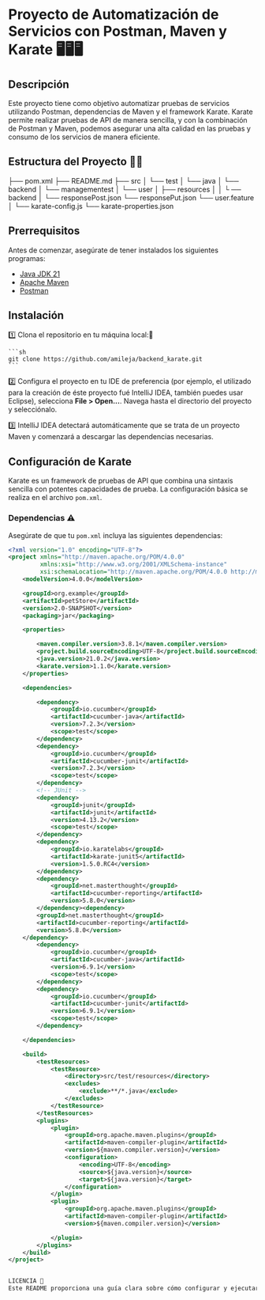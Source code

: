 # Proyecto de Automatización de Servicios con Postman, Maven y Karate  🖥️🖥️🖥️

## Descripción

Este proyecto tiene como objetivo automatizar pruebas de servicios utilizando Postman, dependencias de  Maven y el framework Karate. Karate permite realizar pruebas de API de manera sencilla, y con la combinación de Postman y Maven, podemos asegurar una alta calidad en las pruebas y consumo de los  servicios de manera eficiente.

## Estructura del Proyecto 🦉🦉

├── pom.xml
├── README.md
├── src
│ └── test
│   └── java
│      └── backend
│        └── managementest
│        └── user
│   ├── resources
│ │ └  ── backend
│        └── responsePost.json
         └── responsePut.json
         └── user.feature
│      └── karate-config.js
       └── karate-properties.json

## Prerrequisitos

Antes de comenzar, asegúrate de tener instalados los siguientes programas:

- [Java JDK 21](https://www.oracle.com/java/technologies/javase-downloads.html)
- [Apache Maven](https://maven.apache.org/install.html)
- [Postman](https://www.postman.com/downloads/)

## Instalación

1️⃣ Clona el repositorio en tu máquina local:💾

    ```sh
    git clone https://github.com/amileja/backend_karate.git
    ```

2️⃣ Configura el proyecto en tu IDE de preferencia (por ejemplo, el utilizado para la creación de éste proyecto fué IntelliJ IDEA, también puedes usar Eclipse), selecciona **File > Open...**. Navega hasta el directorio del proyecto y selecciónalo.

3️⃣ IntelliJ IDEA detectará automáticamente que se trata de un proyecto Maven y comenzará a descargar las dependencias necesarias.


## Configuración de Karate

Karate es un framework de pruebas de API que combina una sintaxis sencilla con potentes capacidades de prueba. La configuración básica se realiza en el archivo `pom.xml`.

### Dependencias ⚠️

Asegúrate de que tu `pom.xml` incluya las siguientes dependencias:

```xml
<?xml version="1.0" encoding="UTF-8"?>
<project xmlns="http://maven.apache.org/POM/4.0.0"
         xmlns:xsi="http://www.w3.org/2001/XMLSchema-instance"
         xsi:schemaLocation="http://maven.apache.org/POM/4.0.0 http://maven.apache.org/xsd/maven-4.0.0.xsd">
    <modelVersion>4.0.0</modelVersion>

    <groupId>org.example</groupId>
    <artifactId>petStore</artifactId>
    <version>2.0-SNAPSHOT</version>
    <packaging>jar</packaging>

    <properties>

        <maven.compiler.version>3.8.1</maven.compiler.version>
        <project.build.sourceEncoding>UTF-8</project.build.sourceEncoding>
        <java.version>21.0.2</java.version>
        <karate.version>1.1.0</karate.version>
    </properties>

    <dependencies>

        <dependency>
            <groupId>io.cucumber</groupId>
            <artifactId>cucumber-java</artifactId>
            <version>7.2.3</version>
            <scope>test</scope>
        </dependency>
        <dependency>
            <groupId>io.cucumber</groupId>
            <artifactId>cucumber-junit</artifactId>
            <version>7.2.3</version>
            <scope>test</scope>
        </dependency>
        <!-- JUnit -->
        <dependency>
            <groupId>junit</groupId>
            <artifactId>junit</artifactId>
            <version>4.13.2</version>
            <scope>test</scope>
        </dependency>
        <dependency>
            <groupId>io.karatelabs</groupId>
            <artifactId>karate-junit5</artifactId>
            <version>1.5.0.RC4</version>
        </dependency>
        <dependency>
            <groupId>net.masterthought</groupId>
            <artifactId>cucumber-reporting</artifactId>
            <version>5.8.0</version>
        </dependency><dependency>
        <groupId>net.masterthought</groupId>
        <artifactId>cucumber-reporting</artifactId>
        <version>5.8.0</version>
    </dependency>
        <dependency>
            <groupId>io.cucumber</groupId>
            <artifactId>cucumber-java</artifactId>
            <version>6.9.1</version>
            <scope>test</scope>
        </dependency>
        <dependency>
            <groupId>io.cucumber</groupId>
            <artifactId>cucumber-junit</artifactId>
            <version>6.9.1</version>
            <scope>test</scope>
        </dependency>

    </dependencies>

    <build>
        <testResources>
            <testResource>
                <directory>src/test/resources</directory>
                <excludes>
                    <exclude>**/*.java</exclude>
                </excludes>
            </testResource>
        </testResources>
        <plugins>
            <plugin>
                <groupId>org.apache.maven.plugins</groupId>
                <artifactId>maven-compiler-plugin</artifactId>
                <version>${maven.compiler.version}</version>
                <configuration>
                    <encoding>UTF-8</encoding>
                    <source>${java.version}</source>
                    <target>${java.version}</target>
                </configuration>
            </plugin>
            <plugin>
                <groupId>org.apache.maven.plugins</groupId>
                <artifactId>maven-compiler-plugin</artifactId>
                <version>${maven.compiler.version}</version>

            </plugin>
        </plugins>
    </build>
</project>


LICENCIA 🥰
Este README proporciona una guía clara sobre cómo configurar y ejecutar pruebas automatizadas utilizando Postman, Maven y Karate, con desarrollo en el IDE IntelliJ IDEA. Ajusta el contenido según sea necesario para que se adapte a los detalles específicos de tu proyecto.







